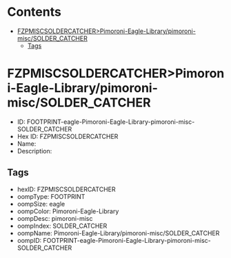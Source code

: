 



Contents
========

* [FZPMISCSOLDERCATCHER>Pimoroni-Eagle-Library/pimoroni-misc/SOLDER_CATCHER](#fzpmiscsoldercatcherpimoroni-eagle-librarypimoroni-miscsolder_catcher)
	* [Tags](#tags)

# FZPMISCSOLDERCATCHER>Pimoroni-Eagle-Library/pimoroni-misc/SOLDER_CATCHER

- ID: FOOTPRINT-eagle-Pimoroni-Eagle-Library-pimoroni-misc-SOLDER_CATCHER
- Hex ID: FZPMISCSOLDERCATCHER
- Name: 
- Description: 

## Tags

- hexID: FZPMISCSOLDERCATCHER
- oompType: FOOTPRINT
- oompSize: eagle
- oompColor: Pimoroni-Eagle-Library
- oompDesc: pimoroni-misc
- oompIndex: SOLDER_CATCHER
- oompName: Pimoroni-Eagle-Library/pimoroni-misc/SOLDER_CATCHER
- oompID: FOOTPRINT-eagle-Pimoroni-Eagle-Library-pimoroni-misc-SOLDER_CATCHER
